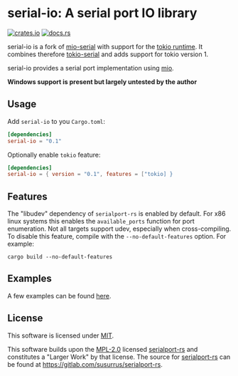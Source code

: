# serial-io: A serial port IO library

[![crates.io](http://meritbadge.herokuapp.com/serial-io)](https://crates.io/crates/serial-io)
[![docs.rs](https://docs.rs/serial-io/badge.svg)](https://docs.rs/serial-io)

serial-io is a fork of [mio-serial](https://github.com/berkowski/mio-serial) with
support for the [tokio runtime](https://tokio.rs/).
It combines therefore [tokio-serial](https://github.com/berkowski/tokio-serial) and adds support
for tokio version 1.

serial-io provides a serial port implementation using [mio](https://github.com/carllerche/mio).

**Windows support is present but largely untested by the author**

## Usage

Add `serial-io` to you `Cargo.toml`:

```toml
[dependencies]
serial-io = "0.1"
```

Optionally enable `tokio` feature:

```toml
[dependencies]
serial-io = { version = "0.1", features = ["tokio] }
```

## Features

The "libudev" dependency of `serialport-rs` is enabled by default. For x86 linux systems this enables the `available_ports` function for port enumeration.
Not all targets support udev, especially when cross-compiling. To disable this feature, compile with the `--no-default-features` option. For example:

```
cargo build --no-default-features
```

## Examples

A few examples can be found [here](https://github.com/tarnadas/serial-io/tree/master/examples).

## License

This software is licensed under [MIT](https://opensource.org/licenses/MIT).

This software builds upon the [MPL-2.0](https://opensource.org/licenses/MPL-2.0) licensed [serialport-rs](https://gitlab.com/susurrus/serialport-rs) and
constitutes a "Larger Work" by that license. The source for [serialport-rs](https://gitlab.com/susurrus/serialport-rs) can be found at https://gitlab.com/susurrus/serialport-rs.
